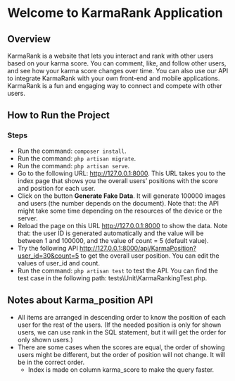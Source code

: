 # Welcome to KarmaRank Application
## Overview
KarmaRank is a website that lets you interact and rank with other users based on your karma score. You can comment, like, and follow other users, and see how your karma score changes over time. You can also use our API to integrate KarmaRank with your own front-end and mobile applications.
KarmaRank is a fun and engaging way to connect and compete with other users.
## How to Run the Project
### Steps
- Run the command: `composer install`.
- Run the command: `php artisan migrate`.
- Run the command: `php artisan serve`.
- Go to the following URL: http://127.0.0.1:8000. This URL takes you to the index page that shows you the overall users’ positions with the score and position for each user.
- Click on the button **Generate Fake Data**. It will generate 100000 images and users (the number depends on the document).
  Note that: the API might take some time depending on the resources of the device or the server.
- Reload the page on this URL http://127.0.0.1:8000 to show the data. Note that: the user ID is generated automatically and the value will be between 1 and 100000, and the value of count = 5 (default value).
- Try the following API http://127.0.0.1:8000/api/KarmaPosition?user_id=30&count=5 to get the overall user position. You can edit the values of user_id and count.
- Run the command: `php artisan test` to test the API. You can find the test case in the following path: tests\Unit\KarmaRankingTest.php.
## Notes about Karma_position API
- All items are arranged in descending order to know the position of each user for the rest of the users. (If the needed position is only for shown users, we can use rank in the SQL statement, but it will get the order for only shown users.)
- There are some cases when the scores are equal, the order of showing users might be different, but the order of position will not change. It will be in the correct order.
  - Index is made on column karma_score to make the query faster.
